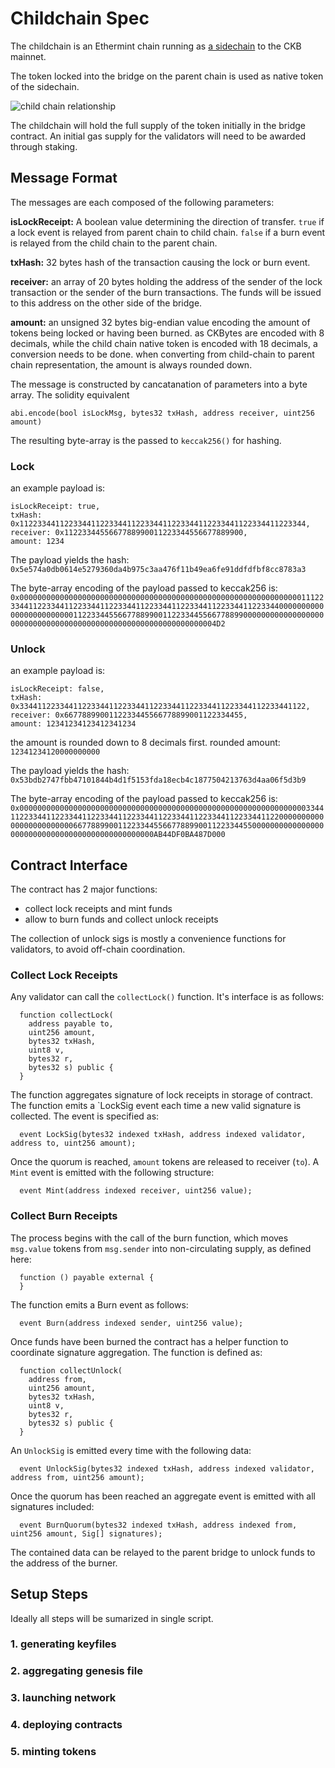 # Childchain Spec

The childchain is an Ethermint chain running as [a sidechain](https://talk.nervos.org/t/ckb-sidechain-framework/4722) to the CKB mainnet.

The token locked into the bridge on the parent chain is used as native token of the sidechain.

![child chain relationship](https://talk.nervos.org/uploads/default/original/2X/6/6afa0e30c538d6b62aadeb8ce8371dbee963517a.png)

The childchain will hold the full supply of the token initially in the bridge contract. An initial gas supply for the validators will need to be awarded through staking.

## Message Format

The messages are each composed of the following parameters:

**isLockReceipt:** A boolean value determining the direction of transfer. `true` if a lock event is relayed from parent chain to child chain. `false` if a burn event is relayed from the child chain to the parent chain.

**txHash:** 32 bytes hash of the transaction causing the lock or burn event.

**receiver:** an array of 20 bytes holding the address of the sender of the lock transaction or the sender of the burn transactions. The funds will be issued to this address on the other side of the bridge.

**amount:** an unsigned 32 bytes big-endian value encoding the amount of tokens being locked or having been burned. as CKBytes are encoded with 8 decimals, while the child chain native token is encoded with 18 decimals, a conversion needs to be done. when converting from child-chain to parent chain representation, the amount is always rounded down.

The message is constructed by cancatanation of parameters into a byte array. The solidity equivalent 

`abi.encode(bool isLockMsg, bytes32 txHash, address receiver, uint256 amount)`

The resulting byte-array is the passed to `keccak256()` for hashing.

### Lock


an example payload is:

```
isLockReceipt: true,
txHash: 0x1122334411223344112233441122334411223344112233441122334411223344,
receiver: 0x1122334455667788990011223344556677889900,
amount: 1234
```

The payload yields the hash: `0x5e574a0db0614e5279360da4b975c3aa476f11b49ea6fe91ddfdfbf8cc8783a3`

The byte-array encoding of the payload passed to keccak256 is:
`0x00000000000000000000000000000000000000000000000000000000000000011122334411223344112233441122334411223344112233441122334411223344000000000000000000000000112233445566778899001122334455667788990000000000000000000000000000000000000000000000000000000000000004D2`


### Unlock

an example payload is:

```
isLockReceipt: false,
txHash: 0x3344112233441122334411223344112233441122334411223344112233441122,
receiver: 0x6677889900112233445566778899001122334455,
amount: 12341234123412341234
```

the amount is rounded down to 8 decimals first. rounded amount: `12341234120000000000`

The payload yields the hash: `0x53bdb2747fbb47101844b4d1f5153fda18ecb4c1877504213763d4aa06f5d3b9`

The byte-array encoding of the payload passed to keccak256 is:
`0x000000000000000000000000000000000000000000000000000000000000000033441122334411223344112233441122334411223344112233441122334411220000000000000000000000006677889900112233445566778899001122334455000000000000000000000000000000000000000000000000AB44DF0BA487D000`

## Contract Interface

The contract has 2 major functions:
- collect lock receipts and mint funds
- allow to burn funds and collect unlock receipts

The collection of unlock sigs is mostly a convenience functions for validators, to avoid off-chain coordination. 


### Collect Lock Receipts

Any validator can call the `collectLock()` function. It's interface is as follows:

```
  function collectLock(
    address payable to,
    uint256 amount,
    bytes32 txHash,
    uint8 v,
    bytes32 r,
    bytes32 s) public {	
  }
```

The function aggregates signature of lock receipts in storage of contract. The function emits a `LockSig event each time a new valid signature is collected. The event is specified as:
```
  event LockSig(bytes32 indexed txHash, address indexed validator, address to, uint256 amount);
```

Once the quorum is reached, `amount` tokens are released to receiver (`to`). A `Mint` event is emitted with the following structure:

```
  event Mint(address indexed receiver, uint256 value);
```

### Collect Burn Receipts

The process begins with the call of the burn function, which moves `msg.value` tokens from `msg.sender` into non-circulating supply, as defined here:

```
  function () payable external {
  }
```

The function emits a Burn event as follows:
```
  event Burn(address indexed sender, uint256 value);
```

Once funds have been burned the contract has a helper function to coordinate signature aggregation. The function is defined as:
```
  function collectUnlock(
    address from,
    uint256 amount,
    bytes32 txHash,
    uint8 v,
    bytes32 r,
    bytes32 s) public {
  }
```

An `UnlockSig` is emitted every time with the following data:
```
  event UnlockSig(bytes32 indexed txHash, address indexed validator, address from, uint256 amount);
```

Once the quorum has been reached an aggregate event is emitted with all signatures included:

```
  event BurnQuorum(bytes32 indexed txHash, address indexed from, uint256 amount, Sig[] signatures);
```

The contained data can be relayed to the parent bridge to unlock funds to the address of the burner.


## Setup Steps

Ideally all steps will be sumarized in single script. 

### 1. generating keyfiles
### 2. aggregating genesis file
### 3. launching network
### 4. deploying contracts
### 5. minting tokens
